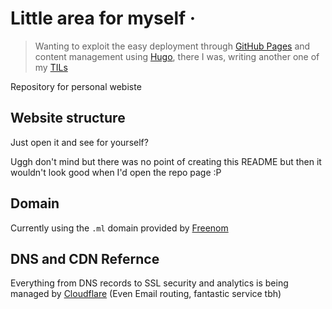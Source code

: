 # Little area for myself &middot;

>Wanting to exploit the easy deployment through [GitHub Pages](https://pages.github.com/) and content management using [Hugo](https://gohugo.io/), there I was, writing another one of my [TILs](https://sneaky-potato.ml/til/)

Repository for personal webiste

## Website structure

Just open it and see for yourself?

Uggh don't mind but there was no point of creating this README but then it wouldn't look good when I'd open the repo page :P

## Domain

Currently using the ```.ml``` domain provided by [Freenom](https://www.freenom.com/)

## DNS and CDN Refernce

Everything from DNS records to SSL security and analytics is being managed by [Cloudflare](https://www.cloudflare.com/en-gb/) (Even Email routing, fantastic service tbh)
